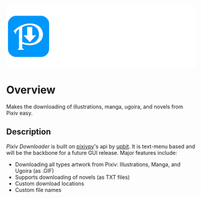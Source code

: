 ![Pixiv Downloader](pd.png)
# Overview
Makes the downloading of illustrations, manga, ugoira, and novels from Pixiv easy.
    
## Description 
_Pixiv Downloader_ is built on [pixivpy](https://github.com/upbit/pixivpy)'s api by [upbit](https://github.com/upbit).
It is text-menu based and will be the backbone for a future GUI release. 
Major features include:
* Downloading all types artwork from Pixiv: Illustrations, Manga, and Ugoira (as .GIF)
* Supports downloading of novels (as TXT files)
* Custom download locations 
* Custom file names

